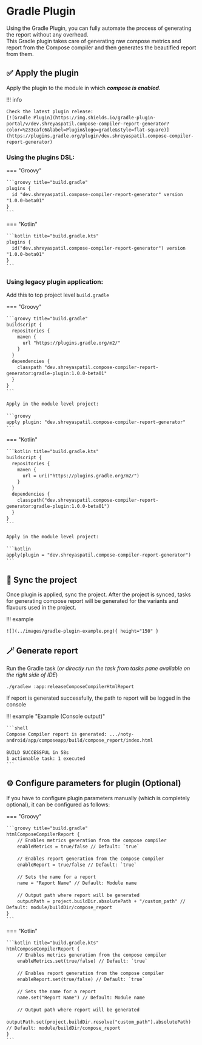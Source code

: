 # Gradle Plugin

Using the Gradle Plugin, you can fully automate the process of generating the report without any overhead.  
This Gradle plugin takes care of generating raw compose metrics and report from the Compose compiler and then 
generates the beautified report from them.

## ✅ Apply the plugin

Apply the plugin to the module in which _**compose is enabled**_.

!!! info

    Check the latest plugin release: 
    [![Gradle Plugin](https://img.shields.io/gradle-plugin-portal/v/dev.shreyaspatil.compose-compiler-report-generator?color=%233cafc6&label=Plugin&logo=gradle&style=flat-square)](https://plugins.gradle.org/plugin/dev.shreyaspatil.compose-compiler-report-generator)

### Using the plugins DSL:

=== "Groovy"

    ```groovy title="build.gradle"
    plugins {
      id "dev.shreyaspatil.compose-compiler-report-generator" version "1.0.0-beta01"
    }
    ```

=== "Kotlin"

    ```kotlin title="build.gradle.kts"
    plugins {
      id("dev.shreyaspatil.compose-compiler-report-generator") version "1.0.0-beta01"
    }    
    ```

### Using legacy plugin application:

Add this to top project level `build.gradle`

=== "Groovy"

    ```groovy title="build.gradle"
    buildscript {
      repositories {
        maven {
          url "https://plugins.gradle.org/m2/"
        }
      }
      dependencies {
        classpath "dev.shreyaspatil.compose-compiler-report-generator:gradle-plugin:1.0.0-beta01"
      }
    }
    ```

    Apply in the module level project:

    ```groovy
    apply plugin: "dev.shreyaspatil.compose-compiler-report-generator"
    ```

=== "Kotlin"

    ```kotlin title="build.gradle.kts"
    buildscript {
      repositories {
        maven {
          url = uri("https://plugins.gradle.org/m2/")
        }
      }
      dependencies {
        classpath("dev.shreyaspatil.compose-compiler-report-generator:gradle-plugin:1.0.0-beta01")
      }
    }
    ```
    
    Apply in the module level project:

    ```kotlin
    apply(plugin = "dev.shreyaspatil.compose-compiler-report-generator")
    ```

## 💫 Sync the project 

Once plugin is applied, sync the project. After the project is synced, tasks for generating compose report will be 
generated for the variants and flavours used in the project.

!!! example
    
    ![](../images/gradle-plugin-example.png){ height="150" }

## 🪄 Generate report

Run the Gradle task (_or directly run the task from tasks pane available on the right side of IDE_)

```shell
./gradlew :app:releaseComposeCompilerHtmlReport
```

If report is generated successfully, the path to report will be logged in the console

!!! example "Example (Console output)"

    ```shell
    Compose Compiler report is generated: .../noty-android/app/composeapp/build/compose_report/index.html
    
    BUILD SUCCESSFUL in 58s
    1 actionable task: 1 executed
    ```

## ⚙️ Configure parameters for plugin (Optional)

If you have to configure plugin parameters manually (which is completely optional), it can be configured as follows:

=== "Groovy"

    ```groovy title="build.gradle"
    htmlComposeCompilerReport {
        // Enables metrics generation from the compose compiler
        enableMetrics = true/false // Default: `true`
    
        // Enables report generation from the compose compiler
        enableReport = true/false // Default: `true`
        
        // Sets the name for a report
        name = "Report Name" // Default: Module name
    
        // Output path where report will be generated
        outputPath = project.buildDir.absolutePath + "/custom_path" // Default: module/buildDir/compose_report
    }
    ```

=== "Kotlin"
    
    ```kotlin title="build.gradle.kts"
    htmlComposeCompilerReport {
        // Enables metrics generation from the compose compiler
        enableMetrics.set(true/false) // Default: `true`
    
        // Enables report generation from the compose compiler
        enableReport.set(true/false) // Default: `true`
    
        // Sets the name for a report
        name.set("Report Name") // Default: Module name
    
        // Output path where report will be generated
        outputPath.set(project.buildDir.resolve("custom_path").absolutePath) // Default: module/buildDir/compose_report
    }
    ```